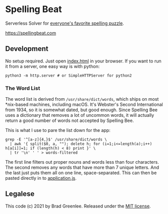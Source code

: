 # Spelling Beat

Serverless Solver for [everyone's favorite spelling puzzle](https://www.nytimes.com/puzzles/spelling-bee).

<https://spellingbeat.com>

## Development

No setup required. Just open [index.html](index.html) in your browser. If you want to run it from a server, one easy way is with python:

```
python3 -m http.server # or SimpleHTTPServer for python2
```

### The Word List

The word list is derived from `/usr/share/dict/words`, which ships on most *nix-based machines, including macOS. It's Webster's Second International from 1934, so it is somewhat dated, but good enough. Since Spelling Bee uses a dictionary that removes a lot of uncommon words, it will actually return a good number of words not accepted by Spelling Bee.

This is what I use to pare the list down for the app:

```
grep -E '^[a-z]{4,}$' /usr/share/dict/words \ 
  | awk '{ split($0, a, ""); delete h; for (i=1;i<=length(a);i++) h[a[i]]=1; if (length(h) < 8) print }' \
  | tr '\n' ' ' > words-filtered
```

The first line filters out proper nouns and words less than four characters. The second removes any words that have more than 7 unique letters. And the last just puts them all on one line, space-separated. This can then be pasted directly in to [application.js](js/application.js).

## Legalese

This code (c) 2021 by Brad Greenlee. Released under the [MIT license](LICENSE).
